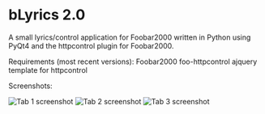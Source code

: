 # bLyrics 2.0
A small lyrics/control application for Foobar2000 written in Python using PyQt4 and the httpcontrol plugin for Foobar2000.

Requirements (most recent versions):
Foobar2000
foo-httpcontrol
ajquery template for httpcontrol

Screenshots:

![Tab 1 screenshot](http://i.imgur.com/HaOa3Xc.jpg)
![Tab 2 screenshot](http://i.imgur.com/htqP0wY.jpg)
![Tab 3 screenshot](http://i.imgur.com/mKi46lM.jpg)
